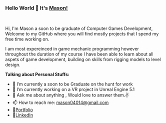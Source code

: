### Hello World 👋 It's [Mason!](https://mason04011.wixsite.com/portfolio)

<br />

Hi, I'm Mason a soon to be graduate of Computer Games Development, Welcome to my GitHub where you will find mostly projects that I spend my free time working on.

I am most expereinced in game mechanic programming however throughout the duration of my course I have been able to learn about all aspets of game development, building on skills from rigging models to level design.



**Talking about Personal Stuffs:**

- 🔭 I’m currently a soon to be Graduate on the hunt for work
- 🌱 I’m currently working on a VR project in Unreal Engine 5.1
- 💬 Ask me about anything , Would love to answer them.✌
- 📫 How to reach me: mason04014@gmail.com
- 📝[Portfolio](https://mason04011.wixsite.com/portfolio)
- 📝[LinkedIn](https://www.linkedin.com/in/mason-m-a71941165/)



